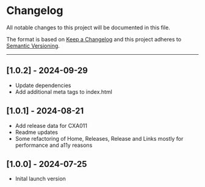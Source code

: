 # Changelog

All notable changes to this project will be documented in this file.

The format is based on [Keep a Changelog](https://keepachangelog.com/en/1.0.0/)
and this project adheres to [Semantic Versioning](https://semver.org/spec/v2.0.0.html).

---

## [1.0.2] - 2024-09-29
* Update dependencies
* Add additional meta tags to index.html

## [1.0.1] - 2024-08-21
* Add release data for CXA011
* Readme updates
* Some refactoring of Home, Releases, Release and Links mostly for performance and a11y reasons

## [1.0.0] - 2024-07-25
* Inital launch version

